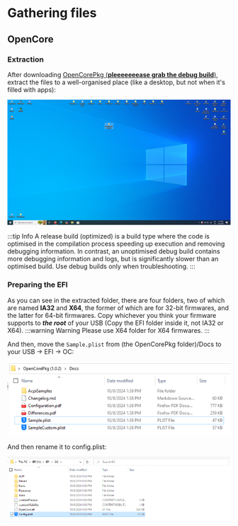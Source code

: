 # Gathering files

## OpenCore

### Extraction

After downloading [OpenCorePkg (**pleeeeeeease grab the debug build**)](https://github.com/acidanthera/OpenCorePkg/releases), extract the files to a well-organised place (like a desktop, but not when it's filled with apps):

![](../../images/AMD/AMD-Gathering-Files/PutInDesktop.png)

:::tip Info
A release build (optimized) is a build type where the code is optimised in the compilation process speeding up execution and removing debugging information. In contrast, an unoptimised debug build contains more debugging information and logs, but is significantly slower than an optimised build. Use debug builds only when troubleshooting.
:::

### Preparing the EFI

As you can see in the extracted folder, there are four folders, two of which are named **IA32** and **X64**, the former of which are for 32-bit firmwares, and the latter for 64-bit firmwares. Copy whichever you think your firmware supports to ***the root*** of your USB (Copy the EFI folder inside it, not IA32 or X64).
:::warning Warning
Please use X64 folder for X64 firmwares.
:::

And then, move the `Sample.plist` from (the OpenCorePkg folder)/Docs to your USB -> EFI -> OC:

![](../../images/AMD/AMD-Gathering-Files/grabthesampledotplist.png)

And then rename it to config.plist:

![](../../images/AMD/AMD-Gathering-Files/copyandrenameconfig.png)

